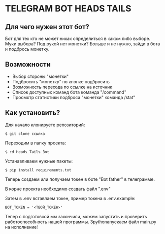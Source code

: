 # TELEGRAM BOT HEADS TAILS

## Для чего нужен этот бот?

Бот для тех кто не может никак определиться в каком либо выборе. Муки выбора? Под рукой нет монетки? Больше и не нужно, зайди в бота и подбрось монетку.

## Возможности
 * Выбор стороны "монетки"
 * Подбросить "монетку" по кнопке подбросить 
 * Возможность перехода по ссылке на источник
 * Список доступных команд бота команда "/command"
 * Просмотр статистики подброса "монетки" команда /stat"
 
## Как установить?
Для начало клонируете репозиторий:

```$ git clone ссылка ```

Переходим в папку проекта: 

```$ cd Heads_Tails_Bot ```

Устанавливаем нужные пакеты:

```$ pip install requirements.txt ```

Теперь создаем или получаем токен в боте "Bot father" в телеграмме.

В корне проекта необходимо создать файл ".env" 

Затем в .env вставлаем токен, пример токена в .env.example:

``` BOT_TOKEN = '<ТВОЙ_ТОКЕН>' ```

Тепер с подготовкой мы закончили, можем запустить и проверить работоспособность нашей программы. Зpythonапускаем файл main.py на исполнение!
